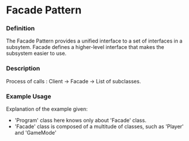 ﻿# Facade Pattern

### Definition
The Facade Pattern provides a unified interface to a set of interfaces in a subsytem. Facade defines a higher-level interface that makes the subsystem easier to use.

### Description
Process of calls : Client -> Facade -> List of subclasses.

### Example Usage
Explanation of the example given:
- 'Program' class here knows only about 'Facade' class.
- 'Facade' class is composed of a multitude of classes, such as 'Player' and 'GameMode'


